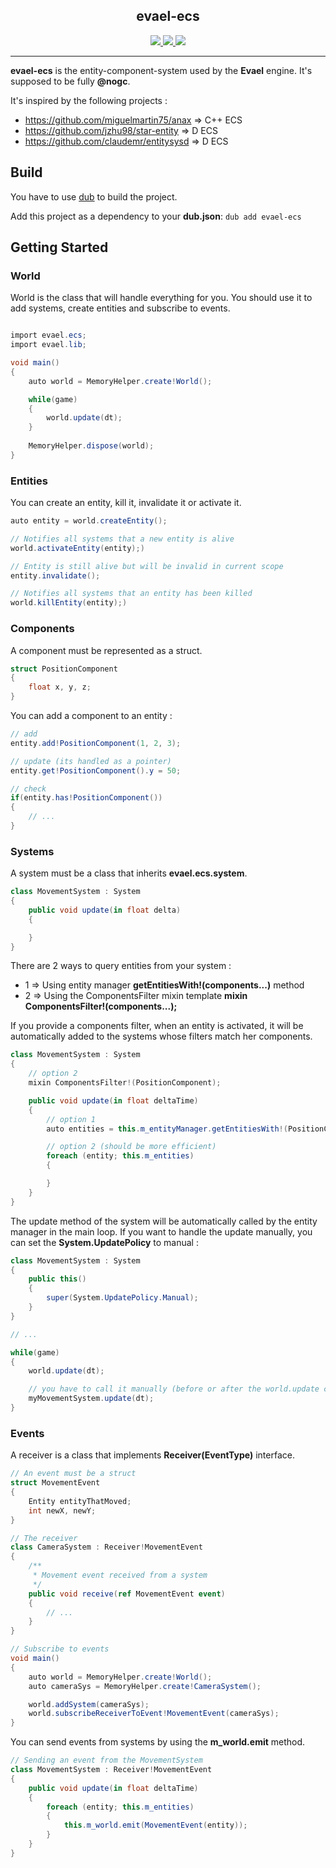 <!-- LOGO -->
<p align="center">
  <h2 align="center">evael-ecs</h2>
  <p align="center">
    <a href="https://github.com/evael-dev/evael-ecs/actions">
        <img src="https://github.com/evael-dev/evael-ecs/workflows/Tests/badge.svg">
    </a>
    <a href="https://codecov.io/gh/evael-dev/evael-ecs">
        <img src="https://codecov.io/gh/evael-dev/evael-ecs/branch/master/graph/badge.svg" />
    </a>
    <img src="https://img.shields.io/github/license/evael-dev/evael-ecs">
    <br />
  </p>
</p>

- - -

**evael-ecs** is the entity-component-system used by the **Evael** engine. It's supposed to be fully **@nogc**.

It's inspired by the following projects : 

* https://github.com/miguelmartin75/anax  => C++ ECS
* https://github.com/jzhu98/star-entity   => D ECS
* https://github.com/claudemr/entitysysd  => D ECS

## Build

You have to use [dub](https://code.dlang.org/download) to build the project.

Add this project as a dependency to your **dub.json**: `dub add evael-ecs`

## Getting Started
### World

World is the class that will handle everything for you. You should use it to add systems, create entities and subscribe to events.

```cs

import evael.ecs;
import evael.lib;

void main()
{
    auto world = MemoryHelper.create!World();

    while(game)
    {
        world.update(dt);
    }
    
    MemoryHelper.dispose(world);
}
```

### Entities

You can create an entity, kill it, invalidate it or activate it.

```cs
auto entity = world.createEntity();

// Notifies all systems that a new entity is alive
world.activateEntity(entity);)

// Entity is still alive but will be invalid in current scope
entity.invalidate();

// Notifies all systems that an entity has been killed
world.killEntity(entity);)

```

### Components

A component must be represented as a struct.

```cs
struct PositionComponent
{
    float x, y, z;
}
```

You can add a component to an entity :

```cs
// add
entity.add!PositionComponent(1, 2, 3);

// update (its handled as a pointer)
entity.get!PositionComponent().y = 50;

// check
if(entity.has!PositionComponent())
{
    // ...
}
```
### Systems

A system must be a class that inherits **evael.ecs.system**.

```cs
class MovementSystem : System
{
    public void update(in float delta)
    {

    }
}
```

There are 2 ways to query entities from your system : 

* 1 => Using entity manager **getEntitiesWith!(components...)** method
* 2 => Using the ComponentsFilter mixin template **mixin ComponentsFilter!(components...);**

If you provide a components filter, when an entity is activated, it will be automatically added to the systems whose filters match her components.

```cs
class MovementSystem : System
{
    // option 2
    mixin ComponentsFilter!(PositionComponent);

    public void update(in float deltaTime)
    {
        // option 1
        auto entities = this.m_entityManager.getEntitiesWith!(PositionComponent);

        // option 2 (should be more efficient)
        foreach (entity; this.m_entities)
        {

        }
    }
}
```
The update method of the system will be automatically called by the entity manager in the main loop. If you want to handle the update manually, you can set the **System.UpdatePolicy** to manual :

```cs
class MovementSystem : System
{
    public this()
    {
        super(System.UpdatePolicy.Manual);
    }
}

// ...

while(game)
{
    world.update(dt);

    // you have to call it manually (before or after the world.update call)
    myMovementSystem.update(dt);
}
```

### Events

A receiver is a class that implements **Receiver(EventType)** interface.

```cs
// An event must be a struct
struct MovementEvent
{
    Entity entityThatMoved;
    int newX, newY;
}

// The receiver
class CameraSystem : Receiver!MovementEvent
{
    /**
     * Movement event received from a system
     */
    public void receive(ref MovementEvent event)
    {
        // ...
    }
}

// Subscribe to events
void main()
{
    auto world = MemoryHelper.create!World();
    auto cameraSys = MemoryHelper.create!CameraSystem();

    world.addSystem(cameraSys);
    world.subscribeReceiverToEvent!MovementEvent(cameraSys);
}
```

You can send events from systems by using the **m_world.emit** method.

```cs
// Sending an event from the MovementSystem
class MovementSystem : Receiver!MovementEvent
{
    public void update(in float deltaTime)
    {
        foreach (entity; this.m_entities)
        {
            this.m_world.emit(MovementEvent(entity));
        }
    }
}
```